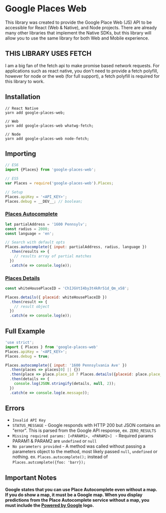 # Google Places Web
This library was created to provide the Google Place Web (JS) API to be accessible for React (Web & Native), and Node projects. There are already many other libraries that implement the Native SDKs, but this library will allow you to use the same library for both Web and Mobile experience.

## THIS LIBRARY USES FETCH
I am a big fan of the fetch api to make promise based network requests. For applications such as react native, you don't need to provide a fetch polyfill, however for node or the web (for full support), a fetch polyfill is required for this library to work.

## Installation

```shell
// React Native
yarn add google-places-web;

// Web
yarn add google-places-web whatwg-fetch;

// Node
yarn add google-places-web node-fetch;
```

## Importing

```javascript
// ES6
import {Places} from 'google-places-web';

// ES5
var Places = require('google-places-web').Places;

// Setup
Places.apiKey = '<API_KEY>';
Places.debug = __DEV__; // boolean;
```


### [Places Autocomplete](https://developers.google.com/places/web-service/autocomplete)
```javascript
let partialAddress = '1600 Pennsylv';
const radius = 2000;
const language = 'en';

// Search with default opts
Places.autocomplete({ input: partialAddress, radius, language })
  .then(results => {
    // results array of partial matches
  })
  .catch(e => console.log(e));
```

### [Places Details](https://developers.google.com/places/web-service/details)
```javascript
const whiteHousePlaceID = 'ChIJGVtI4by3t4kRr51d_Qm_x58';

Places.details({ placeid: whiteHousePlaceID })
  .then(result => {
    // result object
  })
  .catch(e => console.log(e));
```

## Full Example

```javascript
'use strict';
import { Places } from 'google-places-web'
Places.apiKey = '<API_KEY>';
Places.debug = true;

Places.autocomplete({ input: '1600 Pennsylvania Ave' })
  .then(places => places[0] || {})
  .then(place => place.place_id ? Places.details({placeid: place.place_id}) : {})
  .then(details => {
    console.log(JSON.stringify(details, null, 2));
  })
  .catch(e => console.log(e.message));
```

## Errors
- `Invalid API Key`
- `STATUS_MESSAGE` - Google responds with HTTP 200 but JSON contains an "error". This is parsed from the Google API response, ex. `ZERO_RESULTS`
- `Missing required params: [<PARAM1>, <PARAM2>] ` - Required params PARAM1 & PARAM2 are `undefined` or `null`
- `No parameters provided` - A method was called without passing a parameters object to the method, most likely passed `null`, `undefined` or nothing. ex. `Places.autocomplete();` instead of `Places.autcomplete({foo: 'barr});`

## Important Notes
**Google states that you can use Place Autocomplete even without a map. If you do show a map, it must be a Google map. When you display predictions from the Place Autocomplete service without a map, you must include the [Powered by Google](https://developers.google.com/places/web-service/policies#logo_requirements) logo.**